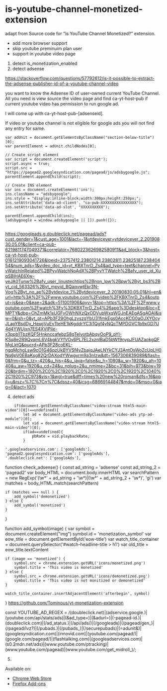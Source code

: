 # is-youtube-channel-monetized-extension



adapt from Source code for "Is YouTube Channel Monetized?" extension.


*  add  more browser support
* skip youtube preminuim plan user
* support in youtube video page

1. detect is_monetization_enabled 
2. detect adsense

https://stackoverflow.com/questions/57792612/is-it-possible-to-extract-the-adsense-publisher-id-of-a-youtube-channel-video

you want to know the Adsense ID of user-owned current YouTube Channel. All you need is view source the video page and find ca-yt-host-pub if current youtube video has permission to run google ad.

I will come up with ca-yt-host-pub-[adsenseid].

If video or youtube channel is not eligible for google ads you will not find any entry for same.

```
var adUnit = document.getElementsByClassName("section-below-title")[0];
var parentElement = adUnit.childNodes[0];

// Create script element
var script = document.createElement('script');
script.async = true;
script.src = "https://pagead2.googlesyndication.com/pagead/js/adsbygoogle.js";
parentElement.appendChild(script);

// Create INS element
var ins = document.createElement('ins');
ins.className = "adsbygoogle";
ins.style = "display:inline-block;width:300px;height:250px;";
ins.setAttribute('data-ad-client', "ca-pub-XXXXXXXXXXXXXXXX");
ins.setAttribute('data-ad-slot', "XXXXXXXXXX");

parentElement.appendChild(ins);
(adsbygoogle = window.adsbygoogle || []).push({});


```


https://googleads.g.doubleclick.net/pagead/ads?cust_gender=1&cust_age=1001&lact=-1&ytdevicever=ytdevicever_2.20190830.05.01&client=ca-pub-6219811747049371&correlator=7680223626982580911&ad_block=3&host=ca-yt-host-pub-0161219093041726&loeid=23757412,23801214,23802811,23825187,23840454&num_ads=1&video_doc_id=yt_KBXTnrD_Zs4&ad_type=text&channel=PyvWatchInRelated%2BPyvWatchNoAdX%2BPyvYTWatch%2Bafv_user_id_XuqSBlHAE6Xw-yeJA0Tunw%2Bafv_user_linustechtips%2Bnon_lpw%2Bpw%2Byt_bs3%2Byt_cid_563326%2Byt_mpvid_BQaqvwtEkr3N-Vog%2Byt_no_ap%2Bytdevice_1%2Bytdevicever_2.20190830.05.01&hl=en&url=http%3A%2F%2Fwww.youtube.com%2Fvideo%2FKBXTnrD_Zs4&output=js&ea=0&eae=2&adk=511001906&pyv=1&top=https%3A%2F%2Fwww.youtube.com%2Fwatch%3Fv%3DKBXTnrD_Zs4%26app%3Ddesktop&loc=EMPTY&dbp=ChZmMk1sUGFvOWhNXzQxODVubWxqWGJnEAEgASgAOAI&isw=0&ish=0&yt_pt=APb3F29OhgLzyszqYbU31fmkEgs0AccKCG0aOJXYOcyJLapYBsdDy_HexgVuEvTteHE1kKgddrYC3i1Qgf4yNQcTMPDGVC1b9xGD7U4d4YWUjxn7ES4XVIPIie-x3ppb1TbzKQF5HnknccafebzS8qTeIvotbAbqyOoP9_pYI-KSq8e2R9QvqmL6V4kgkVYfVOy6PL7EL2xznIBaD5bWf9nypJFUAZaokgQFMgLktQ&pucrd=APb3F28coEKL-ngqMchgLsw9cO1G46pzUkBYVSf4yZbajqJAeLNYkCYJ3AntOsWoZcUpLH0Nq6pV0EBaKsg82QrDAXodYWwgyrm9a3nIzw&dt=1567306839089&flash=0&frm=0&u_tz=-420&u_his=4&u_java=false&u_h=1080&u_w=1920&u_ah=1040&u_aw=1920&u_cd=24&u_nplug=2&u_nmime=2&bc=31&bih=973&biw=1920&brdim=1920%2C0%2C1920%2C0%2C1920%2C0%2C1920%2C1040%2C1920%2C973&vis=1&wgl=true&dff=times%20new%20roman&dfs=16&ppjl=u&rsz=%7C%7Cn%7C&dssz=40&icsg=68669144847&mdo=0&mso=0&iag=0&lact=1070



4. detect ads

```
    if(document.getElementsByClassName("video-stream html5-main-video")[0]!==undefined){
        let ad = document.getElementsByClassName("video-ads ytp-ad-module")[0];
        let vid = document.getElementsByClassName("video-stream html5-main-video")[0];
        if(ad==undefined){
            pbRate = vid.playbackRate;
        }
```

	'.googleadservices.com': ['googleAds'],
	'pagead2.googlesyndication.com': ['googleAds'],
	'.doubleclick.net': ['googleAds'],
  
  function check_adsense() {
    const ad_string = 'adsense'
    const ad_string_2 = 'pagead2'
    var body_HTML = document.body.innerHTML
    var searchPattern = new RegExp('(\\w*' + ad_string + '\\w*)|(\\w*' + ad_string_2 + '\\w*)', 'gi')
    var matches = body_HTML.match(searchPattern)

    if (matches === null ) {
        add_symbol('demonetized')
    } else {
        add_symbol('monetized')
    }
}

function add_symbol(image) {
    var symbol = document.createElement("img")
    symbol.id = 'monetization_symbol'
    var eow_title = document.getElementById('eow-title')
    var watch_title_container = document.querySelector('#watch-headline-title > h1')
    var old_title = eow_title.textContent

    if (image == 'monetized') {
        symbol.src = chrome.extension.getURL('icons/monetized.png')
        symbol.title = 'This video is monetized'
    } else {
        symbol.src = chrome.extension.getURL('icons/demonetized.png')
        symbol.title = 'This video is not monitized or demonetized'
    }

    watch_title_container.insertAdjacentElement('afterbegin', symbol)
}
https://github.com/Tominous/yt-monetization-extension

const YOUTUBE_AD_REGEX = /(doubleclick\.net)|(adservice\.google\.)|(youtube\.com\/api\/stats\/ads)|(&ad_type=)|(&adurl=)|(-pagead-id.)|(doubleclick\.com)|(\/ad_status.)|(\/api\/ads\/)|(\/googleads)|(\/pagead\/gen_)|(\/pagead\/lvz?)|(\/pubads.)|(\/pubads_)|(\/securepubads)|(=adunit&)|(googlesyndication\.com)|(innovid\.com)|(youtube\.com\/pagead\/)|(google\.com\/pagead\/)|(flashtalking\.com)|(googleadservices\.com)|(s0\.2mdn\.net\/ads)|(www\.youtube\.com\/ptracking)|(www\.youtube\.com\/pagead)|(www\.youtube\.com\/get_midroll_)/;



5. 


Available on:
- [Chrome Web Store](https://chrome.google.com/webstore/detail/is-youtube-channel-moneti/ijonaoomgjhjacfmipjlfdobddhfnkjn)
- [Firefox Add-ons](https://addons.mozilla.org/en-US/firefox/addon/is-youtube-channel-monetized/)
